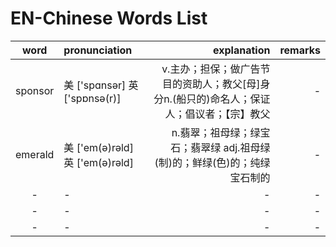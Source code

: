 # EN-Chinese Words List


|word|pronunciation|explanation|remarks|
|:---------------:|:---------------|---------------:|---------------:|
|sponsor|美 ['spɑnsər] 英 ['spɒnsə(r)]|v.主办；担保；做广告节目的资助人；教父[母]身分n.(船只的)命名人；保证人；倡议者；【宗】教父|-|
|emerald|美 ['em(ə)rəld] 英 ['em(ə)rəld]|n.翡翠；祖母绿；绿宝石；翡翠绿 adj.祖母绿(制)的；鲜绿(色)的；纯绿宝石制的|-|
|-|-|-|-|
|-|-|-|-|
|-|-|-|-|
